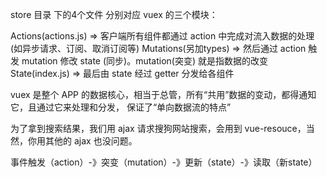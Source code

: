 store 目录 下的4个文件
分别对应 vuex 的三个模块：

Actions(actions.js) => 客户端所有组件都通过 action 中完成对流入数据的处理(如异步请求、订阅、取消订阅等)
Mutations(另加types) => 然后通过 action 触发 mutation 修改 state (同步)。mutation(突变) 就是指数据的改变
State(index.js) => 最后由 state 经过 getter 分发给各组件


vuex 是整个 APP 的数据核心，相当于总管，所有“共用”数据的变动，都得通知它，且通过它来处理和分发， 保证了“单向数据流的特点”

为了拿到搜索结果，我们用 ajax 请求搜狗网站搜索，会用到 vue-resouce，当然，你用其他的 ajax 也没问题。

事件触发（action）-》突变（mutation）-》更新（state）-》读取（新state）